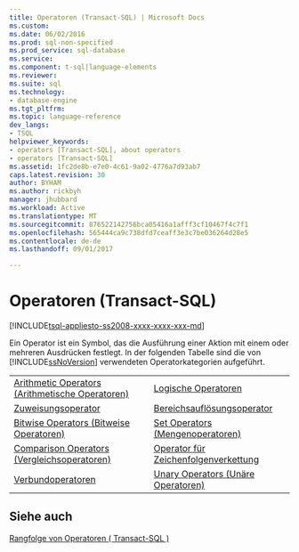 ```yaml
---
title: Operatoren (Transact-SQL) | Microsoft Docs
ms.custom: 
ms.date: 06/02/2016
ms.prod: sql-non-specified
ms.prod_service: sql-database
ms.service: 
ms.component: t-sql|language-elements
ms.reviewer: 
ms.suite: sql
ms.technology:
- database-engine
ms.tgt_pltfrm: 
ms.topic: language-reference
dev_langs:
- TSQL
helpviewer_keywords:
- operators [Transact-SQL], about operators
- operators [Transact-SQL]
ms.assetid: 1fc2de8b-e7e0-4c61-9a02-4776a7d93ab7
caps.latest.revision: 30
author: BYHAM
ms.author: rickbyh
manager: jhubbard
ms.workload: Active
ms.translationtype: MT
ms.sourcegitcommit: 876522142756bca05416a1afff3cf10467f4c7f1
ms.openlocfilehash: 565444ca9c738dfd7ceaff3e3c7be036264d28e5
ms.contentlocale: de-de
ms.lasthandoff: 09/01/2017

---
```

# <a name="operators-transact-sql"></a>Operatoren (Transact-SQL)
[!INCLUDE[tsql-appliesto-ss2008-xxxx-xxxx-xxx-md](../../includes/tsql-appliesto-ss2008-xxxx-xxxx-xxx-md.md)]

  Ein Operator ist ein Symbol, das die Ausführung einer Aktion mit einem oder mehreren Ausdrücken festlegt. In der folgenden Tabelle sind die von [!INCLUDE[ssNoVersion](../../includes/ssnoversion-md.md)] verwendeten Operatorkategorien aufgeführt.  
  
|||  
|-|-|  
|[Arithmetic Operators (Arithmetische Operatoren)](../../t-sql/language-elements/arithmetic-operators-transact-sql.md)|[Logische Operatoren](../../t-sql/language-elements/logical-operators-transact-sql.md)|  
|[Zuweisungsoperator](../../t-sql/language-elements/assignment-operator-transact-sql.md)|[Bereichsauflösungsoperator](../../t-sql/language-elements/scope-resolution-operator-transact-sql.md)|  
|[Bitwise Operators (Bitweise Operatoren)](../../t-sql/language-elements/bitwise-operators-transact-sql.md)|[Set Operators (Mengenoperatoren)](http://msdn.microsoft.com/library/1aa4c424-b92c-4409-a1c7-34a0264ee107)|  
|[Comparison Operators (Vergleichsoperatoren)](../../t-sql/language-elements/comparison-operators-transact-sql.md)|[Operator für Zeichenfolgenverkettung](../../t-sql/language-elements/string-operators-transact-sql.md)|  
|[Verbundoperatoren](../../t-sql/language-elements/compound-operators-transact-sql.md)|[Unary Operators (Unäre Operatoren)](http://msdn.microsoft.com/library/c4748146-4049-4040-8826-56c464410878)|  
  
## <a name="see-also"></a>Siehe auch  
 [Rangfolge von Operatoren &#40; Transact-SQL &#41;](../../t-sql/language-elements/operator-precedence-transact-sql.md)  
  
  

